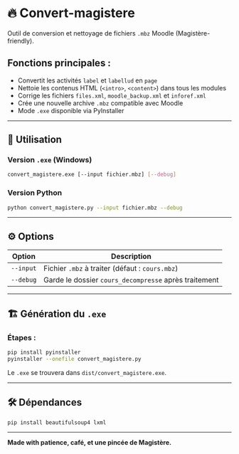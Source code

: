 # 🔥 Convert-magistere

Outil de conversion et nettoyage de fichiers `.mbz` Moodle (Magistère-friendly).

## Fonctions principales :

- Convertit les activités `label` et `labellud` en `page`
- Nettoie les contenus HTML (`<intro>`, `<content>`) dans tous les modules
- Corrige les fichiers `files.xml`, `moodle_backup.xml` et `inforef.xml`
- Crée une nouvelle archive `.mbz` compatible avec Moodle
- Mode `.exe` disponible via PyInstaller

---

## 🚀 Utilisation

### Version `.exe` (Windows)

```bash
convert_magistere.exe [--input fichier.mbz] [--debug]
```

### Version Python

```bash
python convert_magistere.py --input fichier.mbz --debug
```

---

## ⚙️ Options

| Option       | Description                                        |
|--------------|----------------------------------------------------|
| `--input`    | Fichier `.mbz` à traiter (défaut : `cours.mbz`)     |
| `--debug`    | Garde le dossier `cours_decompresse` après traitement |

---

## 🏗 Génération du `.exe`

### Étapes :

```bash
pip install pyinstaller
pyinstaller --onefile convert_magistere.py
```

Le `.exe` se trouvera dans `dist/convert_magistere.exe`.

---

## 🛠 Dépendances

```bash
pip install beautifulsoup4 lxml
```

---

**Made with patience, café, et une pincée de Magistère.**